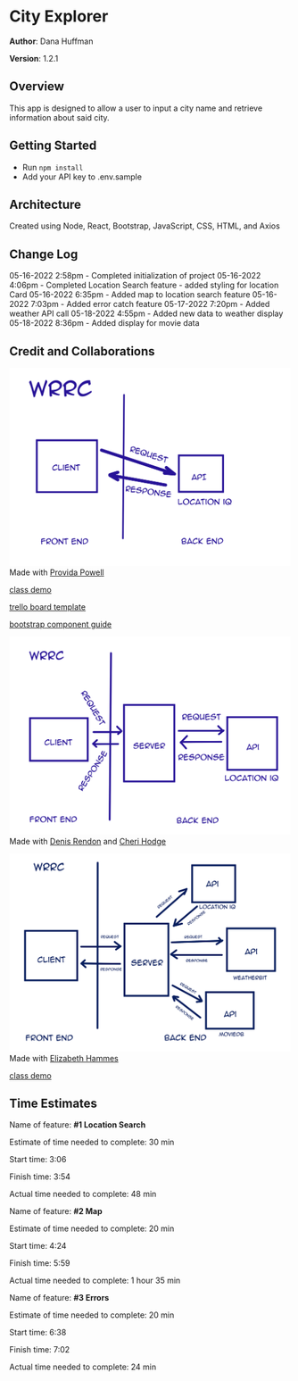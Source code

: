 # City Explorer

**Author**: Dana Huffman

**Version**: 1.2.1

## Overview

This app is designed to allow a user to input a city name and retrieve information about said city.

## Getting Started

- Run `npm install`
- Add your API key to .env.sample

## Architecture

Created using Node, React, Bootstrap, JavaScript, CSS, HTML, and Axios

## Change Log

05-16-2022 2:58pm - Completed initialization of project
05-16-2022 4:06pm - Completed Location Search feature - added styling for location Card
05-16-2022 6:35pm - Added map to location search feature
05-16-2022 7:03pm - Added error catch feature
05-17-2022 7:20pm - Added weather API call
05-18-2022 4:55pm - Added new data to weather display
05-18-2022 8:36pm - Added display for movie data

## Credit and Collaborations

![WRRC Lab 06](./wrrc-lab06.jpg) Made with [Provida Powell](https://github.com/Vida-1)

[class demo](https://github.com/codefellows/seattle-code-301d85/tree/main/class-06/in-class-demo/api-call)

[trello board template](https://trello.com/b/Ajj9Cbac/module-2-city-explorer)

[bootstrap component guide](https://react-bootstrap.github.io/components/cards)

![WRRC Lab 07](./wrrc-lab07.jpg) Made with [Denis Rendon](https://github.com/DenisRendon) and [Cheri Hodge](https://github.com/cheriezus)

![WRRC Lab 08](./wrrc-lab08.jpg) Made with [Elizabeth Hammes](https://github.com/ehammes)

[class demo](https://github.com/codefellows/seattle-code-301d85/tree/main/class-08/in-class-demo/image-finder-front-end)

## Time Estimates

Name of feature: **#1 Location Search**

Estimate of time needed to complete: 30 min

Start time: 3:06

Finish time: 3:54

Actual time needed to complete: 48 min

Name of feature: **#2 Map**

Estimate of time needed to complete: 20 min

Start time: 4:24

Finish time: 5:59

Actual time needed to complete: 1 hour 35 min

Name of feature: **#3 Errors**

Estimate of time needed to complete: 20 min

Start time: 6:38

Finish time: 7:02

Actual time needed to complete: 24 min
